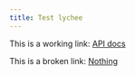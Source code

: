 ```yaml
---
title: Test lychee
---
```


This is a working link: [API docs](https://crystal-lang.org/api/)

This is a broken link: [Nothing](https://crystal-lang.org/nothing/)

